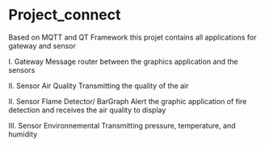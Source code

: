 # Project_connect

Based on MQTT and QT Framework this projet contains all applications for gateway and sensor 

I. Gateway
  Message router between the graphics application and the sensors
  
II. Sensor Air Quality
  Transmitting the quality of the air

II. Sensor Flame Detector/ BarGraph
  Alert the graphic application of fire detection and receives the air quality to display
  
III. Sensor Environnemental
  Transmitting pressure, temperature, and humidity
